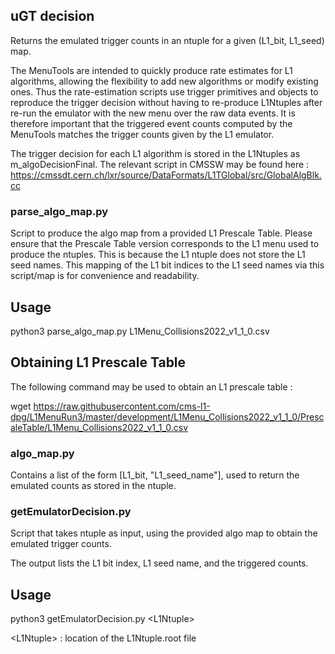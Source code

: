 ## uGT decision

Returns the emulated trigger counts in an ntuple for a given (L1_bit, L1_seed)  map.

The MenuTools are intended to quickly produce rate estimates for L1 algorithms, allowing the flexibility to add new algorithms or modify existing ones. Thus the rate-estimation scripts use trigger primitives and objects to reproduce the trigger decision without having to re-produce L1Ntuples after re-run the emulator with the new menu over the raw data events. It is therefore important that the triggered event counts computed by the MenuTools matches the trigger counts given by the L1 emulator. 

The trigger decision for each L1 algorithm is stored in the L1Ntuples as m_algoDecisionFinal. The relevant script in CMSSW may be found here : https://cmssdt.cern.ch/lxr/source/DataFormats/L1TGlobal/src/GlobalAlgBlk.cc

### parse_algo_map.py

Script to produce the algo map from a provided L1 Prescale Table. Please ensure that the Prescale Table version corresponds to the L1 menu used to produce the ntuples. This is because the L1 ntuple does not store the L1 seed names. This mapping of the L1 bit indices to the L1 seed names via this script/map is for convenience and readability.

## Usage

python3 parse_algo_map.py L1Menu_Collisions2022_v1_1_0.csv

## Obtaining L1 Prescale Table

The following command may be used to obtain an L1 prescale table :

wget https://raw.githubusercontent.com/cms-l1-dpg/L1MenuRun3/master/development/L1Menu_Collisions2022_v1_1_0/PrescaleTable/L1Menu_Collisions2022_v1_1_0.csv

### algo_map.py

Contains a list of the form [L1_bit, "L1_seed_name"], used to return the emulated counts as stored in the ntuple.

### getEmulatorDecision.py

Script that takes ntuple as input, using the provided algo map to obtain the emulated trigger counts.

The output lists the L1 bit index, L1 seed name, and the triggered counts.

## Usage

python3 getEmulatorDecision.py \<L1Ntuple\>

\<L1Ntuple\> : location of the L1Ntuple.root file

